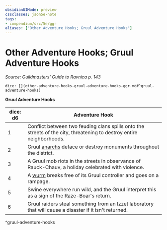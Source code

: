 ```yaml
---
obsidianUIMode: preview
cssclasses: json5e-note
tags:
- compendium/src/5e/ggr
aliases: ["Other Adventure Hooks; Gruul Adventure Hooks"]
---
```

# Other Adventure Hooks; Gruul Adventure Hooks
*Source: Guildmasters' Guide to Ravnica p. 143* 

`dice: [](other-adventure-hooks-gruul-adventure-hooks-ggr.md#^gruul-adventure-hooks)`

**Gruul Adventure Hooks**

| dice: d6 | Adventure Hook |
|----------|----------------|
| 1 | Conflict between two feuding clans spills onto the streets of the city, threatening to destroy entire neighborhoods. |
| 2 | Gruul [anarchs](/3-Mechanics/CLI/bestiary/humanoid/anarch-ggr.md) deface or destroy monuments throughout the district. |
| 3 | A Gruul mob riots in the streets in observance of Rauck-Chauv, a holiday celebrated with violence. |
| 4 | A [wurm](/3-Mechanics/CLI/bestiary/monstrosity/wurm-ggr.md) breaks free of its Gruul controller and goes on a rampage. |
| 5 | Swine everywhere run wild, and the Gruul interpret this as a sign of the Raze-Boar's return. |
| 6 | Gruul raiders steal something from an Izzet laboratory that will cause a disaster if it isn't returned. |
^gruul-adventure-hooks
